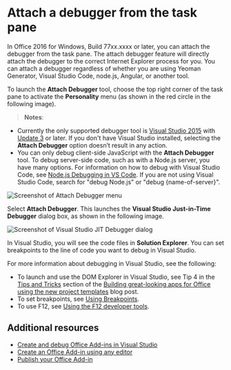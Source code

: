 # Attach a debugger from the task pane

In Office 2016 for Windows, Build 77xx.xxxx or later, you can attach the debugger from the task pane. The attach debugger feature will directly attach the debugger to the correct Internet Explorer process for you. You can attach a debugger regardless of whether you are using Yeoman Generator, Visual Studio Code, node.js, Angular, or another tool. 

To launch the **Attach Debugger** tool, choose the top right corner of the task pane to activate the **Personality** menu (as shown in the red circle in the following image).   

 >  **Notes**:  
   - Currently the only supported debugger tool is [Visual Studio 2015](https://www.visualstudio.com/downloads/) with [Update 3](https://msdn.microsoft.com/en-us/library/mt752379.aspx) or later. If you don't have Visual Studio installed, selecting the **Attach Debugger** option doesn’t result in any action.   
   - You can only debug client-side JavaScript with the **Attach Debugger** tool. To debug server-side code, such as with a Node.js server, you have many options. For information on how to debug with Visual Studio Code, see [Node.js Debugging in VS Code](https://code.visualstudio.com/docs/nodejs/nodejs-debugging). If you are not using Visual Studio Code, search for "debug Node.js" or "debug {name-of-server}".

![Screenshot of Attach Debugger menu](../../images/attach-debugger.png)

Select **Attach Debugger**. This launches the **Visual Studio Just-in-Time Debugger** dialog box, as shown in the following image. 

![Screenshot of Visual Studio JIT Debugger dialog](../../images/visual-studio-debugger.png)

In Visual Studio, you will see the code files in **Solution Explorer**.   You can set breakpoints to the line of code you want to debug in Visual Studio.

For more information about debugging in Visual Studio, see the following:

-	To launch and use the DOM Explorer in Visual Studio, see Tip 4 in the [Tips and Tricks](https://blogs.msdn.microsoft.com/officeapps/2013/04/16/building-great-looking-apps-for-office-using-the-new-project-templates/#tips_tricks) section of the [Building great-looking apps for Office using the new project templates](https://blogs.msdn.microsoft.com/officeapps/2013/04/16/building-great-looking-apps-for-office-using-the-new-project-templates) blog post.
-	To set breakpoints, see [Using Breakpoints](https://msdn.microsoft.com/en-US/library/5557y8b4.aspx).
-	To use F12, see [Using the F12 developer tools](https://msdn.microsoft.com/en-us/library/bg182326(v=vs.85).aspx).

## Additional resources

- [Create and debug Office Add-ins in Visual Studio](../../docs/get-started/create-and-debug-office-add-ins-in-visual-studio.md)
- [Create an Office Add-in using any editor](../../docs/get-started/create-an-office-add-in-using-any-editor.md)
- [Publish your Office Add-in](../publish/publish.md)
